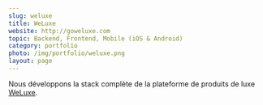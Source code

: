 ```yaml
---
slug: weluxe
title: WeLuxe
website: http://goweluxe.com
topic: Backend, Frontend, Mobile (iOS & Android) 
category: portfolio
photo: /img/portfolio/weluxe.png
layout: page
---
```

Nous développons la stack complète de la plateforme de produits de luxe [WeLuxe]({{page.website}}).
